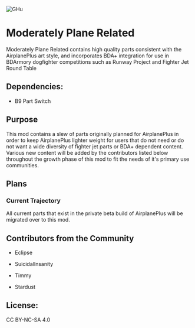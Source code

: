 ![GHu](https://user-images.githubusercontent.com/65526598/187793519-2bc6af3d-4b2a-41b7-9e63-8d7b91862c61.png)
# Moderately Plane Related

 Moderately Plane Related contains high quality parts consistent with the AirplanePlus art style, and incorporates BDA+ integration for use in BDArmory dogfighter competitions such as Runway Project and Fighter Jet Round Table
 
## Dependencies:
 * B9 Part Switch
 
 
 
 
 ## Purpose
 
 This mod contains a slew of parts originally planned for AirplanePlus in order to keep AirplanePlus lighter weight for users that do not need or do not want a wide diversity of fighter jet parts or BDA+ dependent content. Various new content will be added by the contributors listed below throughout the growth phase of this mod to fit the needs of it's primary use communities.
 
 ## Plans
 
 ### Current Trajectory
 All current parts that exist in the private beta build of AirplanePlus will be migrated over to this mod. 

 
 ## Contributors from the Community
 
 * Eclipse
 * SuicidalInsanity
 * Timmy

 * Stardust

## License:

CC BY-NC-SA 4.0


